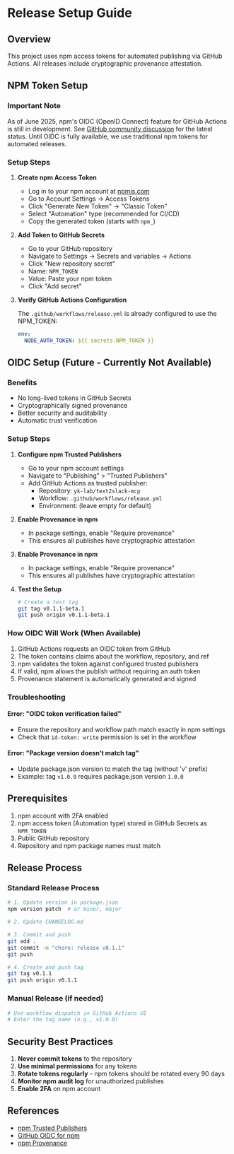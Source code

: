# Release Setup Guide

## Overview

This project uses npm access tokens for automated publishing via GitHub Actions.
All releases include cryptographic provenance attestation.

## NPM Token Setup

### Important Note

As of June 2025, npm's OIDC (OpenID Connect) feature for GitHub Actions is still in development.
See [GitHub community discussion](https://github.com/orgs/community/discussions/161015) for the latest status.
Until OIDC is fully available, we use traditional npm tokens for automated releases.

### Setup Steps

1. **Create npm Access Token**

   - Log in to your npm account at [npmjs.com](https://www.npmjs.com)
   - Go to Account Settings → Access Tokens
   - Click "Generate New Token" → "Classic Token"
   - Select "Automation" type (recommended for CI/CD)
   - Copy the generated token (starts with `npm_`)

2. **Add Token to GitHub Secrets**

   - Go to your GitHub repository
   - Navigate to Settings → Secrets and variables → Actions
   - Click "New repository secret"
   - Name: `NPM_TOKEN`
   - Value: Paste your npm token
   - Click "Add secret"

3. **Verify GitHub Actions Configuration**

   The `.github/workflows/release.yml` is already configured to use the NPM_TOKEN:
   ```yaml
   env:
     NODE_AUTH_TOKEN: ${{ secrets.NPM_TOKEN }}
   ```

## OIDC Setup (Future - Currently Not Available)

### Benefits

- No long-lived tokens in GitHub Secrets
- Cryptographically signed provenance
- Better security and auditability
- Automatic trust verification

### Setup Steps

1. **Configure npm Trusted Publishers**

   - Go to your npm account settings
   - Navigate to "Publishing" > "Trusted Publishers"
   - Add GitHub Actions as trusted publisher:
     - Repository: `yk-lab/text2slack-mcp`
     - Workflow: `.github/workflows/release.yml`
     - Environment: (leave empty for default)

2. **Enable Provenance in npm**

   - In package settings, enable "Require provenance"
   - This ensures all publishes have cryptographic attestation

3. **Enable Provenance in npm**

   - In package settings, enable "Require provenance"
   - This ensures all publishes have cryptographic attestation

4. **Test the Setup**

   ```bash
   # Create a test tag
   git tag v0.1.1-beta.1
   git push origin v0.1.1-beta.1
   ```

### How OIDC Will Work (When Available)

1. GitHub Actions requests an OIDC token from GitHub
2. The token contains claims about the workflow, repository, and ref
3. npm validates the token against configured trusted publishers
4. If valid, npm allows the publish without requiring an auth token
5. Provenance statement is automatically generated and signed

### Troubleshooting

#### Error: "OIDC token verification failed"

- Ensure the repository and workflow path match exactly in npm settings
- Check that `id-token: write` permission is set in the workflow

#### Error: "Package version doesn't match tag"

- Update package.json version to match the tag (without 'v' prefix)
- Example: tag `v1.0.0` requires package.json version `1.0.0`

## Prerequisites

1. npm account with 2FA enabled
2. npm access token (Automation type) stored in GitHub Secrets as `NPM_TOKEN`
3. Public GitHub repository
4. Repository and npm package names must match

## Release Process

### Standard Release Process

```bash
# 1. Update version in package.json
npm version patch  # or minor, major

# 2. Update CHANGELOG.md

# 3. Commit and push
git add .
git commit -m "chore: release v0.1.1"
git push

# 4. Create and push tag
git tag v0.1.1
git push origin v0.1.1
```

### Manual Release (if needed)

```bash
# Use workflow_dispatch in GitHub Actions UI
# Enter the tag name (e.g., v1.0.0)
```

## Security Best Practices

1. **Never commit tokens** to the repository
2. **Use minimal permissions** for any tokens
3. **Rotate tokens regularly** - npm tokens should be rotated every 90 days
4. **Monitor npm audit log** for unauthorized publishes
5. **Enable 2FA** on npm account

## References

- [npm Trusted Publishers](https://docs.npmjs.com/generating-provenance-statements)
- [GitHub OIDC for npm](https://docs.github.com/en/actions/deployment/security-hardening-your-deployments/about-security-hardening-with-openid-connect)
- [npm Provenance](https://github.blog/2023-04-19-introducing-npm-package-provenance/)
